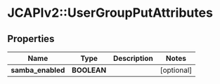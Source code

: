 # JCAPIv2::UserGroupPutAttributes

## Properties
Name | Type | Description | Notes
------------ | ------------- | ------------- | -------------
**samba_enabled** | **BOOLEAN** |  | [optional] 


